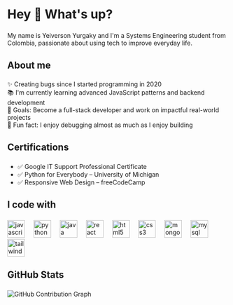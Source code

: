 <h1 align="left">Hey 👋 What's up?</h1>

###

<p align="left">My name is Yeiverson Yurgaky and I'm a Systems Engineering student from Colombia, passionate about using tech to improve everyday life.</p>

###

<h2 align="left">About me</h2>

###

<p align="left">
✨ Creating bugs since I started programming in 2020<br>
📚 I'm currently learning advanced JavaScript patterns and backend development<br>
🎯 Goals: Become a full-stack developer and work on impactful real-world projects<br>
🎲 Fun fact: I enjoy debugging almost as much as I enjoy building
</p>

###

<h2 align="left">Certifications</h2>

###

<ul align="left">
  <li>✅ Google IT Support Professional Certificate</li>
  <li>✅ Python for Everybody – University of Michigan</li>
  <li>✅ Responsive Web Design – freeCodeCamp</li>
</ul>

###

<h2 align="left">I code with</h2>

###

<div align="left">
  <img src="https://cdn.jsdelivr.net/gh/devicons/devicon/icons/javascript/javascript-original.svg" height="40" alt="javascript logo" />
  <img width="12" />
  <img src="https://cdn.jsdelivr.net/gh/devicons/devicon/icons/python/python-original.svg" height="40" alt="python logo" />
  <img width="12" />
  <img src="https://cdn.jsdelivr.net/gh/devicons/devicon/icons/java/java-original.svg" height="40" alt="java logo" />
  <img width="12" />
  <img src="https://cdn.jsdelivr.net/gh/devicons/devicon/icons/react/react-original.svg" height="40" alt="react logo" />
  <img width="12" />
  <img src="https://cdn.jsdelivr.net/gh/devicons/devicon/icons/html5/html5-original.svg" height="40" alt="html5 logo" />
  <img width="12" />
  <img src="https://cdn.jsdelivr.net/gh/devicons/devicon/icons/css3/css3-original.svg" height="40" alt="css3 logo" />
  <img width="12" />
  <img src="https://cdn.jsdelivr.net/gh/devicons/devicon/icons/mongodb/mongodb-original.svg" height="40" alt="mongodb logo" />
  <img width="12" />
  <img src="https://cdn.jsdelivr.net/gh/devicons/devicon/icons/mysql/mysql-original.svg" height="40" alt="mysql logo" />
  <img width="12" />
  <img src="https://cdn.jsdelivr.net/gh/devicons/devicon/icons/tailwindcss/tailwindcss-plain.svg" height="40" alt="tailwindcss logo" />
</div>

###

<h2 align="left">GitHub Stats</h2>

###

<p align="left">
  <img src="https://github-readme-activity-graph.cyclic.app/graph?username=YeiversonYurgaky&theme=github-compact" alt="GitHub Contribution Graph"/>
</p>
